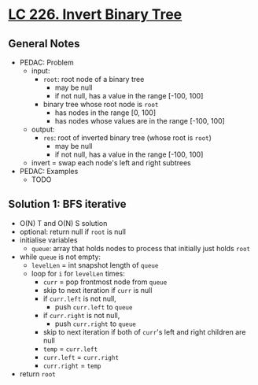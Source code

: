 # [LC 226. Invert Binary Tree](https://leetcode.com/problems/invert-binary-tree/description/)

## General Notes

- PEDAC: Problem
  - input:
    - `root`: root node of a binary tree
      - may be null
      - if not null, has a value in the range \[-100, 100]
    - binary tree whose root node is `root`
      - has nodes in the range \[0, 100]
      - has nodes whose values are in the range \[-100, 100]
  - output:
    - `res`: root of inverted binary tree (whose root is `root`)
      - may be null
      - if not null, has a value in the range \[-100, 100]
  - invert = swap each node's left and right subtrees
- PEDAC: Examples
  - TODO

## Solution 1: BFS iterative

- O(N) T and O(N) S solution
- optional: return null if `root` is null
- initialise variables
  - `queue`: array that holds nodes to process that initially just holds `root`
- while `queue` is not empty:
  - `levelLen` = int snapshot length of `queue`
  - loop for `i` for `levelLen` times:
    - `curr` = pop frontmost node from `queue`
    - skip to next iteration if `curr` is null
    - if `curr.left` is not null,
      - push `curr.left` to `queue`
    - if `curr.right` is not null,
      - push `curr.right` to `queue`
    - skip to next iteration if both of `curr`'s left and right children are null
    - `temp` = `curr.left`
    - `curr.left` = `curr.right`
    - `curr.right` = `temp`
- return `root`
